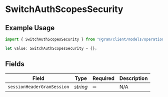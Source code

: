 # SwitchAuthScopesSecurity

## Example Usage

```typescript
import { SwitchAuthScopesSecurity } from "@gram/client/models/operations";

let value: SwitchAuthScopesSecurity = {};
```

## Fields

| Field                      | Type                       | Required                   | Description                |
| -------------------------- | -------------------------- | -------------------------- | -------------------------- |
| `sessionHeaderGramSession` | *string*                   | :heavy_minus_sign:         | N/A                        |